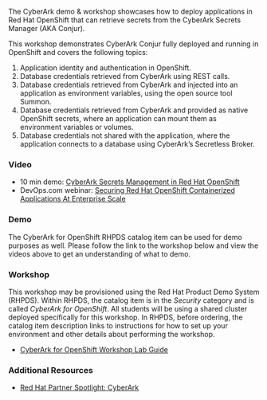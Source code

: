 The CyberArk demo & workshop showcases how to deploy applications in Red Hat 
OpenShift that can retrieve secrets from the CyberArk Secrets Manager (AKA 
Conjur).

This workshop demonstrates CyberArk Conjur fully deployed and running in 
OpenShift and covers the following topics:

1. Application identity and authentication in OpenShift.
2. Database credentials retrieved from CyberArk using REST calls.
3. Database credentials retrieved from CyberArk and injected into an 
   application as environment variables, using the open source tool Summon.
4. Database credentials retrieved from CyberArk and provided as native 
   OpenShift secrets, where an application can mount them as environment 
   variables or volumes.
5. Database credentials not shared with the application, where the application 
   connects to a database using CyberArk’s Secretless Broker.

### Video
* 10 min demo: [CyberArk Secrets Management in Red Hat OpenShift](https://www.youtube.com/watch?v=tDTTAXnd-LQ) 
* DevOps.com webinar: [Securing Red Hat OpenShift Containerized Applications At Enterprise Scale
](https://webinars.devops.com/securing-red-hat-openshift-containerized-applications-at-enterprise-scale) 

### Demo

The CyberArk for OpenShift RHPDS catalog item can be used for demo purposes 
as well.  Please follow the link to the workshop below and view the videos 
above to get an understanding of what to demo.

### Workshop

This workshop may be provisioned using the Red Hat Product Demo System (RHPDS).
Within RHPDS, the catalog item is in the _Security_ category and is called 
_CyberArk for OpenShift_. All students will be using a shared cluster deployed 
specifically for this workshop. In RHPDS, before ordering, the catalog item 
description links to instructions for how to set up your environment and other 
details about performing the workshop.

* [CyberArk for OpenShift Workshop Lab Guide](https://github.com/conjurdemos/ocp4-workshop-setup/blob/master/lab-guide/CyberArk-OCP-LabWorkshop-v1.1.pdf)

### Additional Resources

* [Red Hat Partner Spotlight: CyberArk](https://www.openshift.com/blog/managing-secrets-in-openshift-containers-with-cyberark-conjur-and-the-cyberark-vault)

